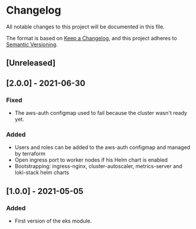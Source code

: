 # Changelog

All notable changes to this project will be documented in this file.

The format is based on [Keep a Changelog](https://keepachangelog.com/en/1.0.0/),
and this project adheres to [Semantic Versioning](https://semver.org/spec/v2.0.0.html).

## [Unreleased]

## [2.0.0] - 2021-06-30

### Fixed

- The aws-auth configmap used to fail because the cluster wasn't ready yet.

### Added

- Users and roles can be added to the aws-auth configmap and managed by terraform
- Open ingress port to worker nodes if his Helm chart is enabled
- Bootstrapping: ingress-nginx, cluster-autoscaler, metrics-server and loki-stack helm charts

## [1.0.0] - 2021-05-05

### Added

- First version of the eks module.


